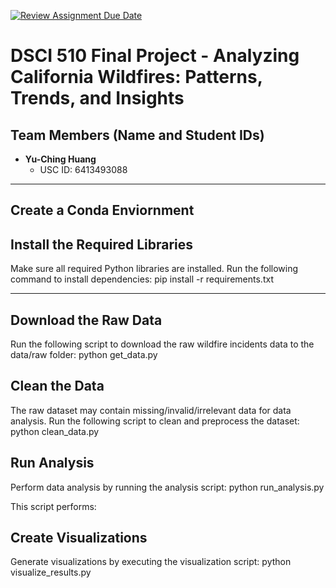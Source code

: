 [![Review Assignment Due Date](https://classroom.github.com/assets/deadline-readme-button-22041afd0340ce965d47ae6ef1cefeee28c7c493a6346c4f15d667ab976d596c.svg)](https://classroom.github.com/a/q4BQ8R99)
# DSCI 510 Final Project - Analyzing California Wildfires: Patterns, Trends, and Insights

## Team Members (Name and Student IDs)
- **Yu-Ching Huang**  
  - USC ID: 6413493088

---

## Create a Conda Enviornment


## Install the Required Libraries
Make sure all required Python libraries are installed. Run the following command to install dependencies:
pip install -r requirements.txt

---

## Download the Raw Data
Run the following script to download the raw wildfire incidents data to the data/raw folder:
python get_data.py

## Clean the Data
The raw dataset may contain missing/invalid/irrelevant data for data analysis. Run the following script to clean and preprocess the dataset:
python clean_data.py

## Run Analysis
Perform data analysis by running the analysis script:
python run_analysis.py

This script performs:


## Create Visualizations
Generate visualizations by executing the visualization script:
python visualize_results.py
